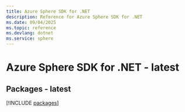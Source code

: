 ```yaml
---
title: Azure Sphere SDK for .NET
description: Reference for Azure Sphere SDK for .NET
ms.date: 09/04/2025
ms.topic: reference
ms.devlang: dotnet
ms.service: sphere
---
```

# Azure Sphere SDK for .NET - latest
## Packages - latest
[!INCLUDE [packages](sphere-index.md)]